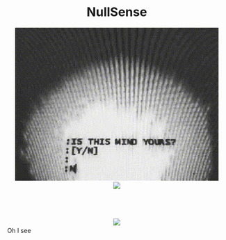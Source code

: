 <div align="center">
  <h1>NullSense</h1>
  <p align="center">
    <img src="https://github.com/NullSense/NullSense/blob/master/is_this_mind_yours.gif"></img>
    <br />
    <img src="https://enn9jdor0au0zty.m.pipedream.net"></img>
  </p>
  <br />
  <br />
  <br />
  <img src="https://github-readme-stats.vercel.app/api?username=NullSense&show_icons=true" />
</div>
Oh I see

